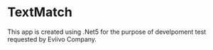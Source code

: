# TextMatch
This app is created using .Net5 for the purpose of develpoment test requested by Eviivo Company.
